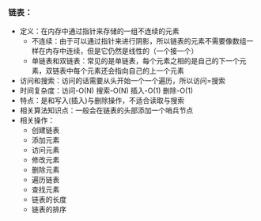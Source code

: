 ### 链表：

- 定义：在内存中通过指针来存储的一组不连续的元素
  - 不连续：由于可以通过指针来进行阴影，所以链表的元素不需要像数组一样在内存中连续，但是它仍然是线性的（一个接一个）
  - 单链表和双链表：常见的是单链表，每个元素之相的是自己的下一个元素，双链表中每个元素还会指向自己的上一个元素
- 访问和搜索：访问的话需要从头开始一个一个遍历，所以访问=搜索
- 时间复杂度：访问-O(N) 搜索-O(N) 插入-O(1)  删除-O(1) 
- 特点：是和写入(插入)与删除操作，不适合读取与搜索
- 相关算法知识点：一般会在链表的头部添加一个哨兵节点
- 相关操作：
  - 创建链表
  - 添加元素
  - 访问元素
  - 修改元素
  - 删除元素
  - 遍历链表
  - 查找元素
  - 链表的长度
  - 链表的排序